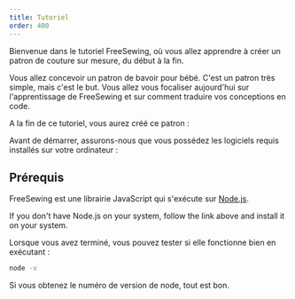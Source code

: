 ```yaml
---
title: Tutoriel
order: 400
---
```


Bienvenue dans le tutoriel FreeSewing, où vous allez apprendre à créer un patron de couture sur mesure, du début à la fin.

Vous allez concevoir un patron de bavoir pour bébé. C'est un patron très simple, mais c'est le but. Vous allez vous focaliser aujourd'hui sur l'apprentissage de FreeSewing et sur comment traduire vos conceptions en code.

A la fin de ce tutoriel, vous aurez créé ce patron :

<Example pattern="tutorial" part="bib" caption="Your end result" />

Avant de démarrer, assurons-nous que vous possédez les logiciels requis installés sur votre ordinateur :

## Prérequis

FreeSewing est une librairie JavaScript qui s'exécute sur [Node.js](https://nodejs.org/).

If you don't have Node.js on your system, follow the link above and install it on your system.

Lorsque vous avez terminé, vous pouvez tester si elle fonctionne bien en exécutant :

```bash
node -v
```

Si vous obtenez le numéro de version de node, tout est bon.
